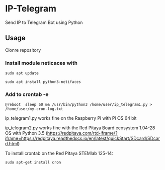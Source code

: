 # IP-Telegram
Send IP to Telegram Bot using Python

## Usage
Clonre repository

### Install module neticaces with
``` sudo apt update ```

``` sudo apt install python3-netifaces ```


### Add to crontab -e
``` @reboot  sleep 60 && /usr/bin/python3 /home/user/ip_telegram1.py > /home/user/my-cron-log.txt ```

ip_telegram1.py works fine on the Raspberry Pi with Pi OS 64 bit 

ip_telegram2.py works fine with the Red Pitaya Board ecosystem 1.04-28 OS 
with Python 3.5 (https://redpitaya.com/rtd-iframe/?iframe=https://redpitaya.readthedocs.io/en/latest/quickStart/SDcard/SDcard.html)

To install crontab on the Red Pitaya STEMlab 125-14:

``` sudo apt-get install cron ```

